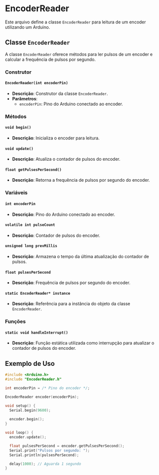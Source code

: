 # EncoderReader

Este arquivo define a classe `EncoderReader` para leitura de um encoder utilizando um Arduino.

## Classe `EncoderReader`

A classe `EncoderReader` oferece métodos para ler pulsos de um encoder e calcular a frequência de pulsos por segundo.

### Construtor

#### `EncoderReader(int encoderPin)`

- **Descrição**: Construtor da classe `EncoderReader`.
- **Parâmetros**:
  - `encoderPin`: Pino do Arduino conectado ao encoder.

### Métodos

#### `void begin()`

- **Descrição**: Inicializa o encoder para leitura.

#### `void update()`

- **Descrição**: Atualiza o contador de pulsos do encoder.

#### `float getPulsesPerSecond()`

- **Descrição**: Retorna a frequência de pulsos por segundo do encoder.

### Variáveis

#### `int encoderPin`

- **Descrição**: Pino do Arduino conectado ao encoder.

#### `volatile int pulseCount`

- **Descrição**: Contador de pulsos do encoder.

#### `unsigned long prevMillis`

- **Descrição**: Armazena o tempo da última atualização do contador de pulsos.

#### `float pulsesPerSecond`

- **Descrição**: Frequência de pulsos por segundo do encoder.

#### `static EncoderReader* instance`

- **Descrição**: Referência para a instância do objeto da classe `EncoderReader`.

### Funções

#### `static void handleInterrupt()`

- **Descrição**: Função estática utilizada como interrupção para atualizar o contador de pulsos do encoder.

## Exemplo de Uso

```cpp
#include <Arduino.h>
#include "EncoderReader.h"

int encoderPin = /* Pino do encoder */;

EncoderReader encoder(encoderPin);

void setup() {
  Serial.begin(9600);
  
  encoder.begin();
}

void loop() {
  encoder.update();

  float pulsesPerSecond = encoder.getPulsesPerSecond();
  Serial.print("Pulsos por segundo: ");
  Serial.println(pulsesPerSecond);

  delay(1000); // Aguarda 1 segundo
}
